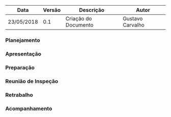 |Data|Versão|Descrição|Autor|
|----|------|---------|-----|
|23/05/2018|0.1|Criação do Documento|Gustavo Carvalho|

### Planejamento

### Apresentação

### Preparação

### Reunião de Inspeção

### Retrabalho

### Acompanhamento

